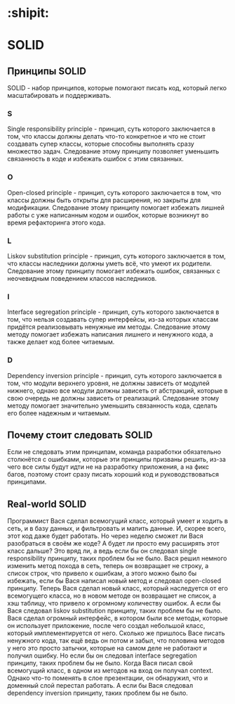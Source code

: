 # :shipit:
# SOLID

## Принципы SOLID
SOLID - набор принципов, которые помогают писать код, который легко масштабировать и поддерживать.
### S
Single responsibility principle - принцип, суть которого заключается в том, что классы должны делать что-то конкретное и что не стоит создавать супер классы, которые способны выполнять сразу множество задач. Следование этому принципу позволяет уменьшить связанность в коде и избежать ошибок с этим связанных.
### O
Open-closed principle - принцип, суть которого заключается в том, что классы должны быть открыты для расширения, но закрыты для модификации. Следование этому принципу помогает избежать лишней работы с уже написанным кодом и ошибок, которые возникнут во время рефакторинга этого кода.
### L
Liskov substitution principle - принцип, суть которого заключается в том, что классы наследники должны уметь всё, что умеют их родители. Следование этому принципу помогает избежать ошибок, связанных с неочевидным поведением классов наследников.
### I
Interface segregation principle - принцип, суть которого заключается в том, что нельзя создавать супер интерфейсы, из-за которых классам придётся реализовывать ненужные им методы. Следование этому методу помогает избежать написания лишнего и ненужного кода, а также делает код более читаемым.
### D
Dependency inversion principle - принцип, суть которого заключается в том, что модули верхнего уровня, не должны зависеть от модулей нижнего, однако все модули должны зависеть от абстракций, которые в свою очередь не должны зависеть от реализаций. Следование этому методу помогает значительно уменьшить связанность кода, сделать его более надежным и читаемым.

## Почему стоит следовать SOLID
Если не следовать этим принципам, команда разработки обязательно столкнётся с ошибками, которые эти принципы призваны решить, из-за чего все силы будут идти не на разработку приложения, а на фикс багов, поэтому стоит сразу писать хороший код и руководствоваться принципами.

## Real-world SOLID
Программист Вася сделал всемогущий класс, который умеет и ходить в сеть, и в базу данных, и фильтровать и мапить данные. И, скорее всего, этот код даже будет работать. Но через неделю сможет ли Вася разобраться в своём же коде? А будет ли просто ему расширять этот класс дальше? Это вряд ли, а ведь если бы он следовал single responsibility принципу, таких проблем бы не было.
Вася решил немного изменить метод похода в сеть, теперь он возвращает не строку, а список строк, что привело к ошибкам, а этого можно было бы избежать, если бы Вася написал новый метод и следовал open-closed принципу.
Теперь Вася сделал новый класс, который наследуется от его всемогущего класса, но в новом методе он возвращает не список, а хэш таблицу, что привело к огромному количеству ошибок. А если бы Вася следовал liskov substitution принципу, таких проблем бы не было.
Вася сделал огромный интерфейс, в котором были все методы, которые он использует приложение, после чего создал небольшой класс, который имплементируется от него. Сколько же пришлось Васе писать ненужного кода, так ещё ведь он потом и забыл, что половина методов у него это просто затычки, которые на самом деле не работают и получил ошибку. Но если бы он следовал interface segregation принципу, таких проблем бы не было.
Когда Вася писал свой всемогущий класс, в одном из методов на вход он получал context. Однако что-то поменять в слое презентации, он обнаружил, что и доменный слой перестал работать. А если бы Вася следовал dependency inversion принципу, таких проблем бы не было.
